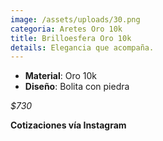 ```yaml
---
image: /assets/uploads/30.png
categoria: Aretes Oro 10k
title: Brilloesfera Oro 10k
details: Elegancia que acompaña.
---
```

* **Material**: Oro 10k
* **D﻿iseño**: Bolita con piedra

*$﻿730*

**Cotizaciones vía Instagram**